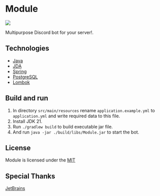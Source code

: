 # Module

![](https://img.shields.io/github/repo-size/krabiworld/Module)

Multipurpose Discord bot for your server!.

## Technologies
- [Java](https://www.oracle.com/java/)
- [JDA](https://github.com/discord-jda/JDA)
- [Spring](https://spring.io)
- [PostgreSQL](https://www.postgresql.org/)
- [Lombok](https://projectlombok.org/)

## Build and run
1. In directory `src/main/resources` rename `application.example.yml` to `application.yml` and write required data to this file.
2. Install JDK 21.
3. Run `./gradlew build` to build executable jar file.
4. And run `java -jar ./build/libs/Module.jar` to start the bot.

## License
Module is licensed under the [MIT](LICENSE)

## Special Thanks
[JetBrains](https://jb.gg/OpenSourceSupport)

